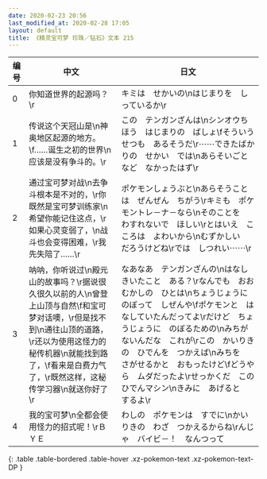 ```yaml
---
date: 2020-02-23 20:56
last_modified_at: 2020-02-28 17:05
layout: default
title: 《精灵宝可梦 珍珠／钻石》文本 215
---
```

| 编号 | 中文 | 日文 |
| ---- | ---- | ---- |
| 0 | 你知道世界的起源吗？\r | キミは　せかいの\nはじまりを　しっているか\r |
| 1 | 传说这个天冠山是\n神奥地区起源的地方。\f……诞生之初的世界\n应该是没有争斗的。\r | この　テンガンざんは\nシンオウちほう　はじまりの　ばしょ\fそういう　せつも　あるそうだ\r⋯⋯できたばかりの　せかい　では\nあらそいごとなど　なかったはず\r |
| 2 | 通过宝可梦对战\n去争斗根本是不对的，\r你既然是宝可梦训练家\n希望你能记住这点，\r如果心灵变弱了，\n战斗也会变得困难，\r我先失陪了……\r | ポケモンしょうぶと\nあらそうことは　ぜんぜん　ちがう\rキミも　ポケモントレ－ナ－なら\nそのことを　わすれないで　ほしい\rとはいえ　こころは　よわいから\nむずかしい　だろうけどね\rでは　しつれい⋯⋯\r |
| 3 | 呐呐，你听说过\n殿元山的故事吗？\r据说很久很久以前的人\n曾登上山顶与自然\f和宝可梦对话噢，\r但是找不到\n通往山顶的道路，\r还以为使用这怪力的秘传机器\n就能找到路了，\f看来是白费力气了，\r既然这样，这秘传学习器\n就送你好了\r | なあなあ　テンガンざんの\nはなし　きいたこと　ある？\rなんでも　おおむかしの　ひとは\nちょうじょうに　のぼって　しぜんや\fポケモンと　はなしていたんだってよ\rだけど　ちょうじょうに　のぼるための\nみちが　ないんだな　これが\rこの　かいりきの　ひでんを　つかえば\nみちを　さがせるかと　おもったけど\fどうやら　ムダだったよ\rせっかくだ　この　ひでんマシン\nきみに　あげると　するよ\r |
| 4 | 我的宝可梦\n全都会使用怪力的招式呢！\rＢＹＥ | わしの　ポケモンは　すでに\nかいりきの　わざ　つかえるからね\rんじゃ　バイビ－！　なんつって |
{: .table .table-bordered .table-hover .xz-pokemon-text .xz-pokemon-text-DP }